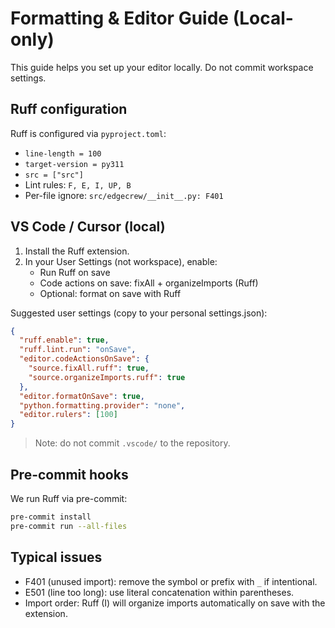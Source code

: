 # Formatting & Editor Guide (Local-only)

This guide helps you set up your editor locally. Do not commit workspace settings.

## Ruff configuration
Ruff is configured via `pyproject.toml`:

- `line-length = 100`
- `target-version = py311`
- `src = ["src"]`
- Lint rules: `F, E, I, UP, B`
- Per-file ignore: `src/edgecrew/__init__.py: F401`

## VS Code / Cursor (local)
1. Install the Ruff extension.
2. In your User Settings (not workspace), enable:
   - Run Ruff on save
   - Code actions on save: fixAll + organizeImports (Ruff)
   - Optional: format on save with Ruff

Suggested user settings (copy to your personal settings.json):

```json
{
  "ruff.enable": true,
  "ruff.lint.run": "onSave",
  "editor.codeActionsOnSave": {
    "source.fixAll.ruff": true,
    "source.organizeImports.ruff": true
  },
  "editor.formatOnSave": true,
  "python.formatting.provider": "none",
  "editor.rulers": [100]
}
```

> Note: do not commit `.vscode/` to the repository.

## Pre-commit hooks
We run Ruff via pre-commit:

```bash
pre-commit install
pre-commit run --all-files
```

## Typical issues
- F401 (unused import): remove the symbol or prefix with `_` if intentional.
- E501 (line too long): use literal concatenation within parentheses.
- Import order: Ruff (I) will organize imports automatically on save with the extension.


